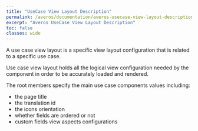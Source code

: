 ```yaml
---
title: "UseCase View Layout Description"
permalink: /averos/documentation/averos-usecase-view-layout-description/
excerpt: "Averos UseCase View Layout Description"
toc: false
classes: wide
---
```


A use case view layout is a specific view layout configuration that is related to a specific use case.<br/>

Use case view layout holds all the logical view configuration needed by the component in order to be accurately loaded and rendered. <br/>

The root members specify the main use case components values including:
- the page title
- the translation id
- the icons orientation
- whether fields are ordered or not 
- custom fields view aspects configurations

